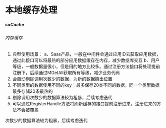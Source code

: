 # 本地缓存处理

##### saCache

###### 内存缓存

1. 典型使用场景：
   a、Saas产品，一般在中间件会通过应用ID去获取应用数据，通过此接口可以将最热的部分应用数据缓存在内存，减少数据库交互
   b、用户等级，一般数据量很小，但是用的地方比较多。通过注册方法接口将处理提前注册下，后续通过MGetAll获取所有等级，减少业务代码
2. 会自动剔除调用次数少的数据，为新的数据腾出位置
3. 不同类型的数据使用不同的key；最多保存20类不同的数据，同一个类型数据最多存储20条最热的
4. 剔除调用次数少的数据算法较为粗暴，后续考虑迭代
5. 可以通过RegisterHandle方法将刷新缓存的接口提前注册进来，注册进来的方法不会被覆盖

次数少的数据算法较为粗暴，后续考虑迭代